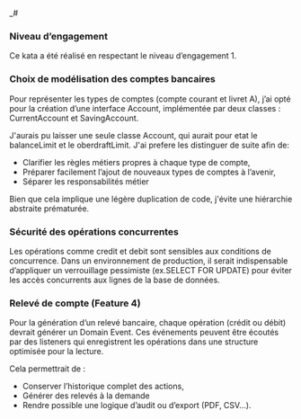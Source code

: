 _#

### Niveau d’engagement

Ce kata a été réalisé en respectant le niveau d’engagement 1.

### Choix de modélisation des comptes bancaires

Pour représenter les types de comptes (compte courant et livret A), j’ai opté pour la création d’une interface Account,
implémentée par deux classes : CurrentAccount et SavingAccount.

J'aurais pu laisser une seule classe Account, qui aurait pour etat le balanceLimit et le oberdraftLimit.
J'ai prefere les distinguer de suite afin de:

- Clarifier les règles métiers propres à chaque type de compte,
- Préparer facilement l’ajout de nouveaux types de comptes à l’avenir,
- Séparer les responsabilités métier

Bien que cela implique une légère duplication de code, j'évite une hiérarchie abstraite prématurée.

### Sécurité des opérations concurrentes

Les opérations comme credit et debit sont sensibles aux conditions de concurrence.
Dans un environnement de production, il serait indispensable d’appliquer un verrouillage pessimiste (ex.SELECT FOR
UPDATE) pour éviter les accès concurrents aux lignes de la base de données.

### Relevé de compte (Feature 4)

Pour la génération d’un relevé bancaire, chaque opération (crédit ou débit) devrait générer un Domain Event.
Ces événements peuvent être écoutés par des listeners qui enregistrent les opérations dans une structure optimisée pour
la lecture.

Cela permettrait de :

- Conserver l’historique complet des actions,
- Générer des relevés à la demande
- Rendre possible une logique d’audit ou d’export (PDF, CSV…).


